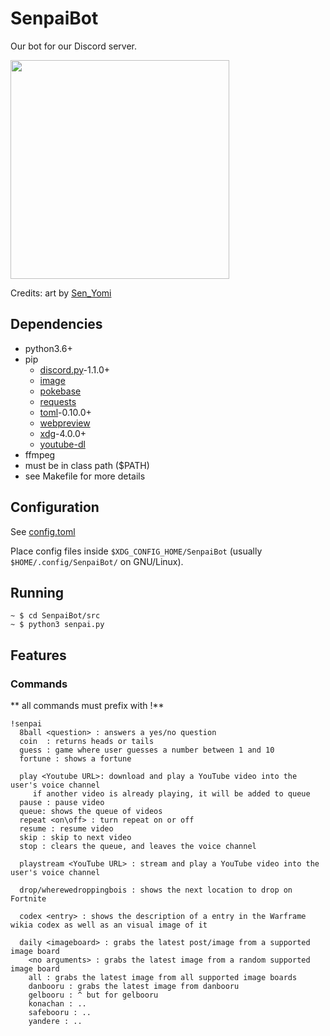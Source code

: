 # SenpaiBot

Our bot for our Discord server.

<p>
<img src="https://github.com/SnoopySnipe/SenpaiBot/raw/master/senpai_bot.png" width="350">
</p>

Credits: art by [Sen_Yomi](https://www.instagram.com/sen_yomi/?hl=en)

## Dependencies
 - python3.6+
 - pip
   - [discord.py](https://github.com/Rapptz/discord.py)-1.1.0+
   - [image](https://github.com/francescortiz/image)
   - [pokebase](https://github.com/PokeAPI/pokebase)
   - [requests](https://2.python-requests.org/en/master/)
   - [toml](https://github.com/uiri/toml)-0.10.0+
   - [webpreview](https://github.com/ludbek/webpreview)
   - [xdg](https://github.com/srstevenson/xdg)-4.0.0+
   - [youtube-dl](https://github.com/rg3/youtube-dl)
 - ffmpeg
  - must be in class path ($PATH)
 - see Makefile for more details

## Configuration
See [config.toml](https://github.com/SnoopySnipe/SenpaiBot/blob/master/config/config.toml)

Place config files inside `$XDG_CONFIG_HOME/SenpaiBot` (usually `$HOME/.config/SenpaiBot/` on GNU/Linux).

## Running
```
~ $ cd SenpaiBot/src
~ $ python3 senpai.py
```

## Features

### Commands
** all commands must prefix with !**
```
!senpai
  8ball <question> : answers a yes/no question
  coin	: returns heads	or tails
  guess : game where user guesses a number between 1 and 10
  fortune : shows a fortune

  play <Youtube URL>: download and play a YouTube video into the user's voice channel
     if another video is already playing, it will be added to queue
  pause : pause video
  queue: shows the queue of videos
  repeat <on\off> : turn repeat on or off
  resume : resume video
  skip : skip to next video
  stop : clears the queue, and leaves the voice channel

  playstream <YouTube URL> : stream and play a YouTube video into the user's voice channel

  drop/wherewedroppingbois : shows the next location to drop on Fortnite

  codex <entry> : shows the description of a entry in the Warframe wikia codex as well as an visual image of it

  daily <imageboard> : grabs the latest post/image from a supported image board
    <no arguments> : grabs the latest image from a random supported image board
    all : grabs the latest image from all supported image boards
    danbooru : grabs the latest image from danbooru
    gelbooru : ^ but for gelbooru
    konachan : ..
    safebooru : ..
    yandere : ..
```

